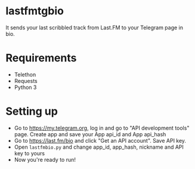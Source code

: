 # lastfmtgbio
It sends your last scribbled track from Last.FM to your Telegram page in bio.
# Requirements
- Telethon
- Requests
- Python 3
# Setting up
- Go to https://my.telegram.org, log in and go to "API development tools" page. Create app and save your App api_id and App api_hash
- Go to https://last.fm/bio and click "Get an API account". Save API key.
- Open `lastfmbio.py` and change app_id, app_hash, nickname and API key to yours
- Now you're ready to run!
